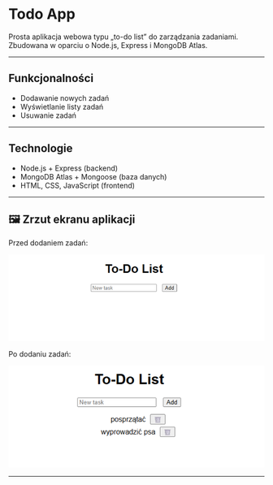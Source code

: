 # Todo App 

Prosta aplikacja webowa typu „to-do list” do zarządzania zadaniami.  
Zbudowana w oparciu o Node.js, Express i MongoDB Atlas.

---

##  Funkcjonalności

- Dodawanie nowych zadań
- Wyświetlanie listy zadań
- Usuwanie zadań

---

## Technologie

- Node.js + Express (backend)
- MongoDB Atlas + Mongoose (baza danych)
- HTML, CSS, JavaScript (frontend)

---
## 🖼️ Zrzut ekranu aplikacji

Przed dodaniem zadań:

![Zrzut ekranu](todo1.png)

Po dodaniu zadań:

![Zrzut ekranu](todo2.png)

---